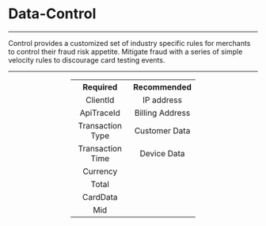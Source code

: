 # Data-Control

---

<div>Control provides a customized set of industry specific rules for merchants to control their fraud risk appetite. Mitigate fraud with a series of simple velocity rules to discourage card testing events.</div>

---


<table>
    <tr>
        <th>Required</th>
        <th>Recommended</th>
    </tr>
    <tr>
        <td>ClientId</td>
        <td>IP address</td>
    </tr>
    <tr>
        <td>ApiTraceId</td>
        <td>Billing Address</td>
    </tr>
    <tr>
        <td>Transaction Type</td>
        <td>Customer Data</td>
    </tr>
    <tr>
        <td>Transaction Time</td>
        <td>Device Data</td>
    </tr>
    <tr>
        <td>Currency</td>
    </tr>
    <tr>
        <td>Total</td>
    </tr>
    <tr>
        <td>CardData</td>
    </tr>
    <tr>
        <td>Mid</td>
    </tr>
</table>

<style>
        table {
                margin-left: auto;
                margin-right: auto;
                border-collapse: collapse;
                width: 50%;
                align: center;
        }

        th, td {
                text-align: center;
                border: 1px solid break;
        }

        .highlight {
                background-color: yellow;
        }
        .light {
                background-color: #f2f2f2;
        }
</style>
